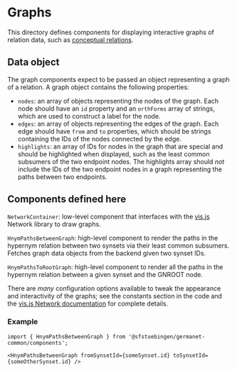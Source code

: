 # Graphs 

This directory defines components for displaying interactive graphs of
relation data, such as [conceptual relations](../ConRels).

## Data object

The graph components expect to be passed an object representing a
graph of a relation. A graph object contains the following properties:

  - `nodes`: an array of objects representing the nodes of the graph.
    Each node should have an `id` property and an `orthForms` array of
    strings, which are used to construct a label for the node.
  - `edges`: an array of objects representing the edges of the graph.
    Each edge should have `from` and `to` properties, which should be
    strings containing the IDs of the nodes connected by the edge.
  - `highlights`: an array of IDs for nodes in the graph that are
    special and should be highlighted when displayed, such as the
    least common subsumers of the two endpoint nodes. The highlights
    array should *not* include the IDs of the two endpoint nodes in a
    graph representing the paths between two endpoints.
    
## Components defined here

`NetworkContainer`: low-level component that interfaces with the
[vis.js](https://visjs.org/) Network library to draw graphs.

`HnymPathsBetweenGraph`: high-level component to render the paths in the
hypernym relation between two synsets via their least common
subsumers. Fetches graph data objects from the backend given two
synset IDs.

`HnymPathsToRootGraph`: high-level component to render all the paths in
the hypernym relation between a given synset and the GNROOT node.

There are *many* configuration options available to tweak the
appearance and interactivity of the graphs; see the constants section
in the code and the [vis.js Network
documentation](https://visjs.github.io/vis-network/docs/network/) for
complete details.

### Example

```
import { HnymPathsBetweenGraph } from '@sfstuebingen/germanet-common/components';

<HnymPathsBetweenGraph fromSynsetId={someSynset.id} toSynsetId={someOtherSynset.id} />
```

